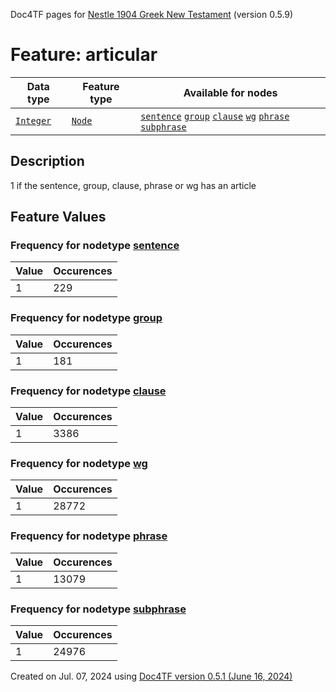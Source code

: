 Doc4TF pages for [Nestle 1904 Greek New Testament](https://github.com/saulocantanhede/tfgreek2/tree/0158b08039fb672626b3f9c2774f4d97120826fb/tf) (version 0.5.9)
# Feature: articular
Data type|Feature type|Available for nodes
---|---|---
[`Integer`](featuresbydatatype.md#integer)|[`Node`](featuresbytype.md#node)| [`sentence`](featuresbynodetype.md#sentence)  [`group`](featuresbynodetype.md#group)  [`clause`](featuresbynodetype.md#clause)  [`wg`](featuresbynodetype.md#wg)  [`phrase`](featuresbynodetype.md#phrase)  [`subphrase`](featuresbynodetype.md#subphrase) 
## Description
1 if the sentence, group, clause, phrase or wg has an article
## Feature Values
### Frequency for nodetype [sentence](featuresbynodetype.md#sentence)
Value|Occurences
---|---
1|229
### Frequency for nodetype [group](featuresbynodetype.md#group)
Value|Occurences
---|---
1|181
### Frequency for nodetype [clause](featuresbynodetype.md#clause)
Value|Occurences
---|---
1|3386
### Frequency for nodetype [wg](featuresbynodetype.md#wg)
Value|Occurences
---|---
1|28772
### Frequency for nodetype [phrase](featuresbynodetype.md#phrase)
Value|Occurences
---|---
1|13079
### Frequency for nodetype [subphrase](featuresbynodetype.md#subphrase)
Value|Occurences
---|---
1|24976
 

Created on Jul. 07, 2024 using [Doc4TF version 0.5.1 (June 16, 2024)](https://github.com/tonyjurg/Doc4TF/blob/main/CreateFeatureDoc.ipynb) 